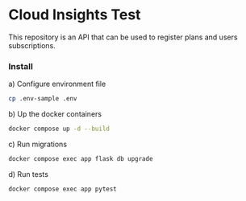 # Cloud Insights Test

This repository is an API that can be used to register plans and users subscriptions.

### Install

a) Configure environment file

```bash
cp .env-sample .env
```

b) Up the docker containers

```bash
docker compose up -d --build
```

c)  Run migrations

```bash
docker compose exec app flask db upgrade  
```

d) Run tests
```bash
docker compose exec app pytest
```